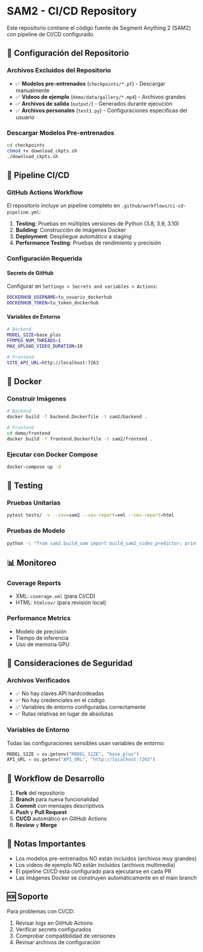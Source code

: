 # SAM2 - CI/CD Repository

Este repositorio contiene el código fuente de Segment Anything 2 (SAM2) con pipeline de CI/CD configurado.

## 🚀 **Configuración del Repositorio**

### **Archivos Excluidos del Repositorio**
- ✅ **Modelos pre-entrenados** (`checkpoints/*.pt`) - Descargar manualmente
- ✅ **Videos de ejemplo** (`demo/data/gallery/*.mp4`) - Archivos grandes
- ✅ **Archivos de salida** (`output/`) - Generados durante ejecución
- ✅ **Archivos personales** (`test1.py`) - Configuraciones específicas del usuario

### **Descargar Modelos Pre-entrenados**
```bash
cd checkpoints
chmod +x download_ckpts.sh
./download_ckpts.sh
```

## 🔧 **Pipeline CI/CD**

### **GitHub Actions Workflow**
El repositorio incluye un pipeline completo en `.github/workflows/ci-cd-pipeline.yml`:

1. **Testing**: Pruebas en múltiples versiones de Python (3.8, 3.9, 3.10)
2. **Building**: Construcción de imágenes Docker
3. **Deployment**: Despliegue automático a staging
4. **Performance Testing**: Pruebas de rendimiento y precisión

### **Configuración Requerida**

#### **Secrets de GitHub**
Configurar en `Settings > Secrets and variables > Actions`:

```bash
DOCKERHUB_USERNAME=tu_usuario_dockerhub
DOCKERHUB_TOKEN=tu_token_dockerhub
```

#### **Variables de Entorno**
```bash
# Backend
MODEL_SIZE=base_plus
FFMPEG_NUM_THREADS=1
MAX_UPLOAD_VIDEO_DURATION=10

# Frontend
VITE_API_URL=http://localhost:7263
```

## 🐳 **Docker**

### **Construir Imágenes**
```bash
# Backend
docker build -f backend.Dockerfile -t sam2/backend .

# Frontend
cd demo/frontend
docker build -f frontend.Dockerfile -t sam2/frontend .
```

### **Ejecutar con Docker Compose**
```bash
docker-compose up -d
```

## 🧪 **Testing**

### **Pruebas Unitarias**
```bash
pytest tests/ -v --cov=sam2 --cov-report=xml --cov-report=html
```

### **Pruebas de Modelo**
```bash
python -c "from sam2.build_sam import build_sam2_video_predictor; print('Model loading test passed')"
```

## 📊 **Monitoreo**

### **Coverage Reports**
- XML: `coverage.xml` (para CI/CD)
- HTML: `htmlcov/` (para revisión local)

### **Performance Metrics**
- Modelo de precisión
- Tiempo de inferencia
- Uso de memoria GPU

## 🚨 **Consideraciones de Seguridad**

### **Archivos Verificados**
- ✅ No hay claves API hardcodeadas
- ✅ No hay credenciales en el código
- ✅ Variables de entorno configuradas correctamente
- ✅ Rutas relativas en lugar de absolutas

### **Variables de Entorno**
Todas las configuraciones sensibles usan variables de entorno:
```python
MODEL_SIZE = os.getenv("MODEL_SIZE", "base_plus")
API_URL = os.getenv("API_URL", "http://localhost:7263")
```

## 🔄 **Workflow de Desarrollo**

1. **Fork** del repositorio
2. **Branch** para nueva funcionalidad
3. **Commit** con mensajes descriptivos
4. **Push** y **Pull Request**
5. **CI/CD** automático en GitHub Actions
6. **Review** y **Merge**

## 📝 **Notas Importantes**

- Los modelos pre-entrenados NO están incluidos (archivos muy grandes)
- Los videos de ejemplo NO están incluidos (archivos multimedia)
- El pipeline CI/CD está configurado para ejecutarse en cada PR
- Las imágenes Docker se construyen automáticamente en el main branch

## 🆘 **Soporte**

Para problemas con CI/CD:
1. Revisar logs en GitHub Actions
2. Verificar secrets configurados
3. Comprobar compatibilidad de versiones
4. Revisar archivos de configuración 